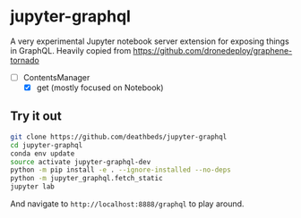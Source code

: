 # jupyter-graphql

A very experimental Jupyter notebook server extension for exposing things in
GraphQL. Heavily copied from https://github.com/dronedeploy/graphene-tornado

- [ ] ContentsManager
  - [x] get (mostly focused on Notebook)

## Try it out
```bash
git clone https://github.com/deathbeds/jupyter-graphql
cd jupyter-graphql
conda env update
source activate jupyter-graphql-dev
python -m pip install -e . --ignore-installed --no-deps
python -m jupyter_graphql.fetch_static
jupyter lab
```

And navigate to `http://localhost:8888/graphql` to play around.

